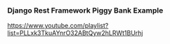 ### Django Rest Framework Piggy Bank Example

https://www.youtube.com/playlist?list=PLLxk3TkuAYnrO32ABtQyw2hLRWt1BUrhj


